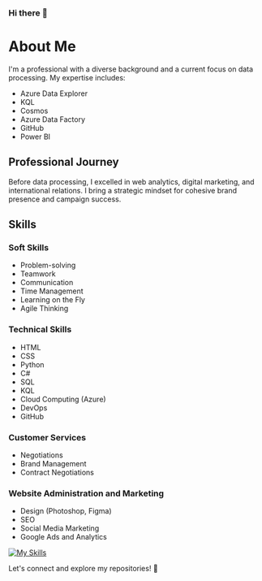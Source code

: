 ### Hi there 👋
# About Me

I'm a professional with a diverse background and a current focus on data processing. My expertise includes:

- Azure Data Explorer
- KQL
- Cosmos
- Azure Data Factory
- GitHub
- Power BI

## Professional Journey

Before data processing, I excelled in web analytics, digital marketing, and international relations. I bring a strategic mindset for cohesive brand presence and campaign success.

## Skills

### Soft Skills

- Problem-solving
- Teamwork
- Communication
- Time Management
- Learning on the Fly
- Agile Thinking

### Technical Skills

- HTML
- CSS
- Python
- C#
- SQL
- KQL
- Cloud Computing (Azure)
- DevOps
- GitHub

### Customer Services

- Negotiations
- Brand Management
- Contract Negotiations

### Website Administration and Marketing

- Design (Photoshop, Figma)
- SEO
- Social Media Marketing
- Google Ads and Analytics

[![My Skills](https://skillicons.dev/icons?i=azure,dotnet,linux,py,js,html,css,figma,ps)](https://skillicons.dev)

Let's connect and explore my repositories! 🚀
